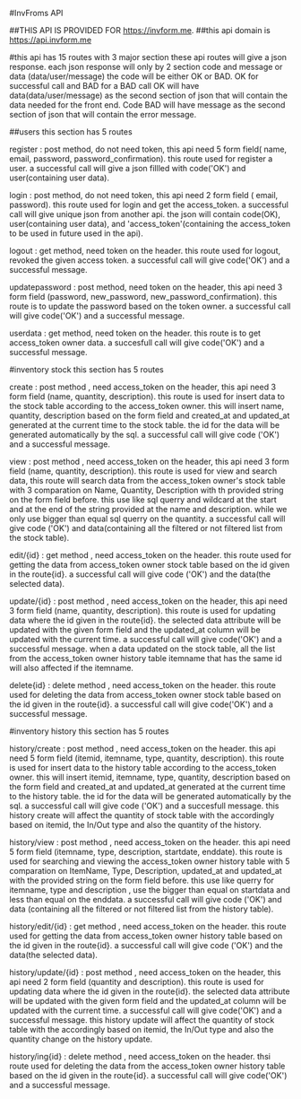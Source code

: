 #InvFroms API

##THIS API IS PROVIDED FOR https://invform.me.
##this api domain is https://api.invform.me

#this api has 15 routes with 3 major section
these api routes will give a json response. each json response will only by 2 section code and message or data (data/user/message)
the code will be either OK or BAD. OK for successful call and BAD for a BAD call
OK will have data(data/user/message) as the second section of json that will contain the data needed for the front end. 
Code BAD will have message as the second section of json that will contain the error message.

##users
this section has 5 routes

register : post method, do not need token, this api need 5 form field( name, email, password, password_confirmation). this route used for register a user. a successful call will give a json fillled with code('OK') and user(containing user data).

login : post method, do not need token, this api need 2 form field ( email, password). this route used for login and get the access_token. a successful call will give unique json from another api. the json will contain code(OK), user(containing user data), and 'access_token'(containing the access_token to be used in future used in the api).

logout : get method, need token on the header. this route used for logout, revoked the given access token. a successful call will give code('OK') and a successful message.

updatepassword : post method, need token on the header, this api need 3 form field (password, new_password, new_password_confirmation). this route is to update the password based on the token owner. a successful call will give code('OK') and a successful message.

userdata : get method, need token on the header. this route is to get access_token owner data. a succesfull call will give code('OK') and a successful message.


#inventory stock
this section has 5 routes

create : post method , need access_token on the header, this api need 3 form field (name, quantity, description). this route is used for insert data to the stock table according to the access_token owner. this will insert name, quantity, description based on the form field and created_at and updated_at generated at the current time to the stock table. the id for the data will be generated automatically by the sql. a successful call will give code ('OK') and a successful message.

view : post method , need access_token on the header, this api need 3 form field (name, quantity, description). this route is used for view and search data, this route will search data from the access_token owner's stock table with 3 comparation on Name, Quantity, Description with th provided string on the form field before. this use like sql querry and wildcard at the start and at the end of the string provided at the name and description. while we only use bigger than equal sql querry on the quantity. a successful call will give code ('OK') and data(containing all the filtered or not filtered list from the stock table).

edit/{id} : get method , need access_token on the header. this route used for getting the data from access_token owner stock table based on the id given in the route{id}. a successful call will give code ('OK') and the data(the selected data).

update/{id} : post method , need access_token on the header, this api need 3 form field (name, quantity, description). this route is used for updating data where the id given in the route{id}. the selected data attribute will be updated with the given form field and the updated_at column will be updated with the current time. a successful call will give code('OK') and a successful message. when a data updated on the stock table, all the list from the access_token owner history table itemname that has the same id will also affected if the itemname.

delete{id} : delete method , need access_token on the header. this route used for deleting the data from access_token owner stock table based on the id given in the route{id}. a successful call will give code('OK') and a successful message.


#inventory history
this section has 5 routes

history/create : post method , need access_token on the header. this api need 5 form field (itemid, itemname, type, quantity, description). this route is used for insert data to the history table according to the access_token owner. this will insert itemid, itemname, type,  quantity, description based on the form field and created_at and updated_at generated at the current time to the history table. the id for the data will be generated automatically by the sql. a successful call will give code ('OK') and a succesfull message. this history create will affect the quantity of stock table with the accordingly based on itemid, the In/Out type and also the quantity of the history.

history/view : post method , need access_token on the header. this api need 5 form field (itemname, type, description, startdate, enddate). this route is used for searching and viewing the access_token owner history table with 5 comparation on ItemName, Type, Description, updated_at and updated_at with the provided string on the form field before. this use like querry for itemname, type and description , use the bigger than equal on startdata and less than equal on the enddata. a successful call will give code ('OK') and data (containing all the filtered or not filtered list from the history table).

history/edit/{id} : get method , need access_token on the header. this route used for getting the data from access_token owner history table based on the id given in the route{id}. a successful call will give code ('OK') and the data(the selected data). 

history/update/{id} : post method , need access_token on the header, this api need 2 form field (quantity and description). this route is used for updating data where the id given in the route{id}. the selected data attribute will be updated with the given form field and the updated_at column will be updated with the current time. a successful call will give code('OK') and a successful message. this history update will affect the quantity of stock table with the accordingly based on itemid, the In/Out type and also the quantity change on the history update.

history/ing{id} : delete method , need access_token on the header. thsi route used for deleting the data from the access_token owner history table based on the id given in the route{id}. a successful call will give code('OK') and a successful message.
